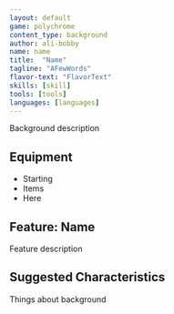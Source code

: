 ```yaml
---
layout: default
game: polychrome
content_type: background
author: ali-bobby
name: name
title:  "Name"
tagline: "AFewWords"
flavor-text: "FlavorText"
skills: [skill]
tools: [tools]
languages: [languages]
---
```


Background description

## Equipment
- Starting
- Items
- Here

## Feature: Name
Feature description

## Suggested Characteristics
Things about background